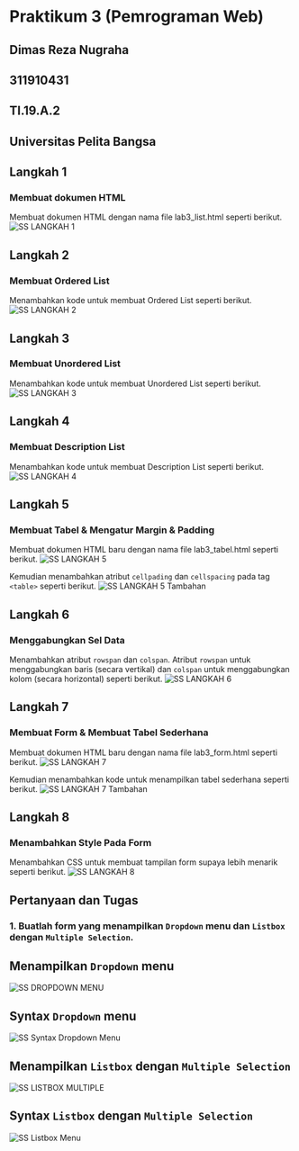 # Praktikum 3 (Pemrograman Web)
## Dimas Reza Nugraha
## 311910431
## TI.19.A.2


## Universitas Pelita Bangsa

## Langkah 1
### Membuat dokumen HTML
Membuat dokumen HTML dengan nama file lab3_list.html seperti berikut.
![SS LANGKAH 1](https://user-images.githubusercontent.com/56240719/114527597-6040db00-9c72-11eb-8b1a-a648ad8f0694.png)

## Langkah 2
### Membuat Ordered List
Menambahkan kode untuk membuat Ordered List seperti berikut.
![SS LANGKAH 2](https://user-images.githubusercontent.com/56240719/114527620-6767e900-9c72-11eb-8afc-3fdd6c9648b2.png)

## Langkah 3
### Membuat Unordered List
Menambahkan kode untuk membuat Unordered List seperti berikut.
![SS LANGKAH 3](https://user-images.githubusercontent.com/56240719/114527641-6e8ef700-9c72-11eb-81e6-7ae2b3da16ab.png)

## Langkah 4
### Membuat Description List
Menambahkan kode untuk membuat Description List seperti berikut.
![SS LANGKAH 4](https://user-images.githubusercontent.com/56240719/114527690-78b0f580-9c72-11eb-99d3-f6f373be53c2.png)

## Langkah 5
### Membuat Tabel & Mengatur Margin & Padding
Membuat dokumen HTML baru dengan nama file lab3_tabel.html seperti berikut. 
![SS LANGKAH 5](https://user-images.githubusercontent.com/56240719/114527737-82d2f400-9c72-11eb-8412-ea4a4602e922.png)

Kemudian menambahkan atribut `cellpading` dan `cellspacing` pada tag `<table>` seperti berikut.
![SS LANGKAH 5 Tambahan](https://user-images.githubusercontent.com/56240719/114527756-88c8d500-9c72-11eb-9be7-0ee2152b8e4c.png)

## Langkah 6
### Menggabungkan Sel Data
Menambahkan atribut `rowspan` dan `colspan`. Atribut  `rowspan`  untuk menggabungkan   baris   (secara   vertikal)   dan   `colspan`   untuk   menggabungkan   kolom   (secara horizontal) seperti berikut.
![SS LANGKAH 6](https://user-images.githubusercontent.com/56240719/114527772-8f574c80-9c72-11eb-9408-6c02104763c7.png)

## Langkah 7
### Membuat Form & Membuat Tabel Sederhana
Membuat dokumen HTML baru dengan nama file lab3_form.html seperti berikut.
![SS LANGKAH 7](https://user-images.githubusercontent.com/56240719/114528345-22908200-9c73-11eb-855b-62db86c0e231.png)

Kemudian menambahkan kode untuk menampilkan tabel sederhana seperti berikut.
![SS LANGKAH 7 Tambahan](https://user-images.githubusercontent.com/56240719/114527832-9c743b80-9c72-11eb-90b3-7f1082ea0cfc.png)

## Langkah 8
### Menambahkan Style Pada Form
Menambahkan CSS untuk membuat tampilan form supaya lebih menarik seperti berikut.
![SS LANGKAH 8](https://user-images.githubusercontent.com/56240719/114527866-a72ed080-9c72-11eb-98dd-492f70536c2c.png)

## Pertanyaan dan Tugas
### 1. Buatlah form yang menampilkan `Dropdown` menu dan `Listbox` dengan `Multiple Selection`.

## Menampilkan `Dropdown` menu
![SS DROPDOWN MENU](https://user-images.githubusercontent.com/56240719/114527347-1821b880-9c72-11eb-908b-4a64e0135147.png)

## Syntax `Dropdown` menu
![SS Syntax Dropdown Menu](https://user-images.githubusercontent.com/56240719/114527270-f9232680-9c71-11eb-9d83-de6cc08b9aa6.png)

## Menampilkan `Listbox` dengan `Multiple Selection`
![SS LISTBOX MULTIPLE](https://user-images.githubusercontent.com/56240719/114527480-3a1b3b00-9c72-11eb-8cca-f0da21f5b472.png)

## Syntax `Listbox` dengan `Multiple Selection`
![SS Listbox Menu](https://user-images.githubusercontent.com/56240719/114527541-4ef7ce80-9c72-11eb-84bb-9cc36dc8452e.png)
